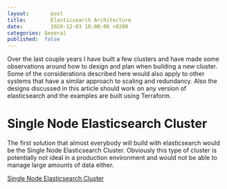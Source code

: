 ```yaml
---
layout: 	  post
title:  	  Elasticsearch Architecture
date:   	  2020-12-03 18:00:00 +0200
categories: General
published:  false
---
```


Over the last couple years I have built a few clusters and have made some observations around how to design and plan when
building a new cluster. Some of the considerations described here would also apply to other systems that have a similar
approach to scaling and redundancy. Also the designs discussed in this article should work on any version of elasticsearch
and the examples are built using Terraform.

# Single Node Elasticsearch Cluster

The first solution that almost everybody will build with elasticsearch would be the Single Node Elasticsearch Cluster.
Obviously this type of cluster is potentially not ideal in a production environment and would not be able to manage large
amounts of data either. 

[Single Node Elasticsearch Cluster](https://stevenandrewcarter.github.io/assets/SNEC.png "Single Node Elasticsearch Cluster")